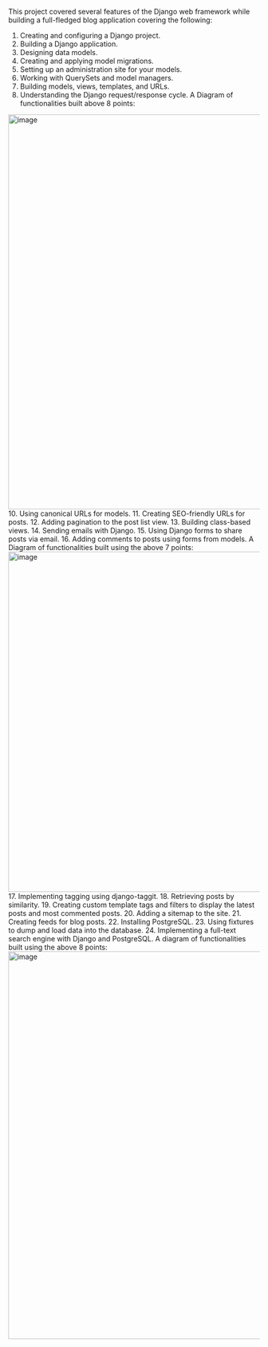 This project covered several features of the Django web framework while building a full-fledged blog application covering the following:
1. Creating and configuring a Django project.
2. Building a Django application.
3. Designing data models.
4. Creating and applying model migrations.
5. Setting up an administration site for your models.
6. Working with QuerySets and model managers.
7. Building models, views, templates, and URLs.
8. Understanding the Django request/response cycle.
A Diagram of functionalities built above 8 points:
<img width="1173" height="791" alt="image" src="https://github.com/user-attachments/assets/18bce104-221b-4cc7-bcd8-c3c8371bba6e" />
10. Using canonical URLs for models.
11. Creating SEO-friendly URLs for posts.
12. Adding pagination to the post list view.
13. Building class-based views.
14. Sending emails with Django.
15. Using Django forms to share posts via email.
16. Adding comments to posts using forms from models.
A Diagram of functionalities built using the above 7 points:
<img width="1378" height="682" alt="image" src="https://github.com/user-attachments/assets/c1e0c09a-c0b6-4e4e-a69b-a1ba4a755212" />
17. Implementing tagging using django-taggit.
18. Retrieving posts by similarity.
19. Creating custom template tags and filters to display the latest posts and most commented posts.
20. Adding a sitemap to the site.
21. Creating feeds for blog posts.
22. Installing PostgreSQL.
23. Using fixtures to dump and load data into the database.
24. Implementing a full-text search engine with Django and PostgreSQL.
A diagram of functionalities built using the above 8 points:
<img width="1379" height="777" alt="image" src="https://github.com/user-attachments/assets/9c2eacef-2583-4a1e-8c97-8011b2b2170e" />

